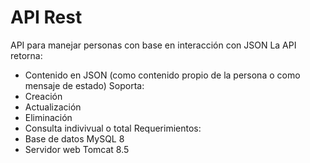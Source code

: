 # API Rest
API para manejar personas con base en interacción con JSON
La API retorna:
- Contenido en JSON (como contenido propio de la persona o como mensaje de estado)
Soporta:
- Creación
- Actualización
- Eliminación
- Consulta indivivual o total
Requerimientos:
- Base de datos MySQL 8
- Servidor web Tomcat 8.5
